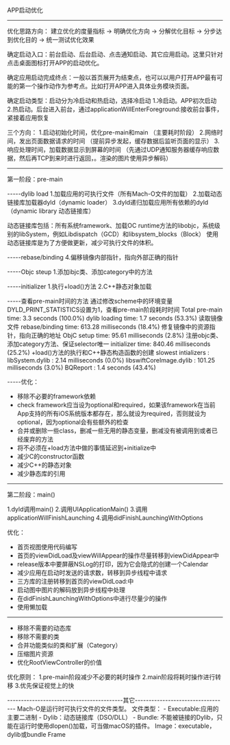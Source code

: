  
APP启动优化

------------------------------------------------------------------------

优化思路方向：
建立优化的度量指标 -> 明确优化方向 -> 分解优化目标 -> 分步达到优化目的 -> 统一测试优化效果

确定启动入口：前台启动、后台启动、点击通知启动、其它应用启动。这里只针对点击桌面图标打开APP的启动优化。

确定应用启动完成终点：一般以首页展开为结束点，也可以以用户打开APP最有可能的第一个操作动作为参考点。比如打开APP进入具体业务模块页面。

确定启动类型：启动分为冷启动和热启动，选择冷启动
	1.冷启动。APP初次启动
	2.热启动。后台进入前台，通过applicationWillEnterForeground:接收前台事件，紧接着应用恢复

三个方向：
	1.启动初始化时间，优化pre-main和main （主要耗时阶段）
	2.网络时间，发出页面数据请求的时间 （提前异步发起，缓存数据后监听页面的显示）
	3.响应处理时间，加载数据显示到屏幕的时间 （先通过UDP通知服务器缓存响应数据，然后再TCP到来时进行返回，。渲染的图片使用异步解码）

-------------------------------------------------------------------------------

第一阶段：pre-main

-----dylib load
1.加载应用的可执行文件（所有Mach-O文件的加载）
2.加载动态链接库加载器dyld（dynamic loader）
3.dyld递归加载应用所有依赖的dyld（dynamic library 动态链接库）

动态链接库包括：所有系统framework、加载OC runtime方法的libobjc，系统级别的libSystem，例如Libdispatch（GCD）和libsystem_blocks（Block）
使用动态链接库是为了方便做更新，减少可执行文件的体积。

-----rebase/binding
4.偏移镜像内部指针，指向外部正确的指针

-----Objc steup
1.添加ibjc类、添加category中的方法

-----initializer
1.执行+load()方法
2.C++静态对象加载


-----查看pre-main时间的方法
通过修改scheme中的环境变量DYLD_PRINT_STATISTICS设置为1，查看pre-main阶段耗时时间
Total pre-main time: 3.3 seconds (100.0%)
         dylib loading time: 1.7 seconds (53.3%)  读取镜像文件
        rebase/binding time: 613.28 milliseconds (18.4%) 修复镜像中的资源指针，指向正确的地址
            ObjC setup time:  95.61 milliseconds (2.8%)  注册objc类、添加category方法、保证selector唯一
           initializer time: 840.46 milliseconds (25.2%) +load()方法的执行和C++静态构造函数的创建
           slowest intializers :
               libSystem.dylib :   2.14 milliseconds (0.0%)
       libswiftCoreImage.dylib : 101.25 milliseconds (3.0%)
                      BQReport : 1.4 seconds (43.4%)

-----优化：
- 移除不必要的framework依赖
- check framework应当设为optional和required，如果该framework在当前App支持的所有iOS系统版本都存在，那么就设为required，否则就设为optional，因为optional会有些额外的检查
- 合并或删除一些class，删减一些无用的静态变量，删减没有被调用到或者已经废弃的方法
- 将不必须在+load方法中做的事情延迟到+initialize中
- 减少C的constructor函数
- 减少C++的静态对象
- 减少静态库的引用

-------------------------------------------------------------------------------

第二阶段：main()

1.dyld调用main()
2.调用UIApplicationMain()
3.调用applicationWillFinishLaunching
4.调用didFinishLaunchingWithOptions


优化：
- 首页视图使用代码编写
- 首页的viewDidLoad及viewWillAppear的操作尽量转移到viewDidAppear中
- release版本中要屏蔽NSLog的打印，因为它会隐式的创建一个Calendar
- 减少应用在启动时发送的请求数，转移到异步线程中请求
- 三方库的注册转移到首页的viewDidLoad:中
- 启动图中图片的解码放到异步线程中处理
- 在didFinishLaunchingWithOptions中进行尽量少的操作
- 使用懒加载

-------------------------------------------------------------------------------

- 移除不需要的动态库
- 移除不需要的类
- 合并功能类似的类和扩展（Category）
- 压缩图片资源
- 优化RootViewController的价值

优化原则：
1.pre-main阶段减少不必要的耗时操作
2.main阶段将耗时操作进行转移
3.优先保证视觉上的快


------------------------------------------其它----------------------------------
Mach-O是运行时可执行文件的文件类型。
文件类型：
	- Executable:应用的主要二进制
	- Dylib：动态链接库（DSO/DLL）
	- Bundle: 不能被链接的Dylib，只能在运行时使用dlopen()加载，可当做macOS的插件。
Image：executable，dylib或bundle
Frame